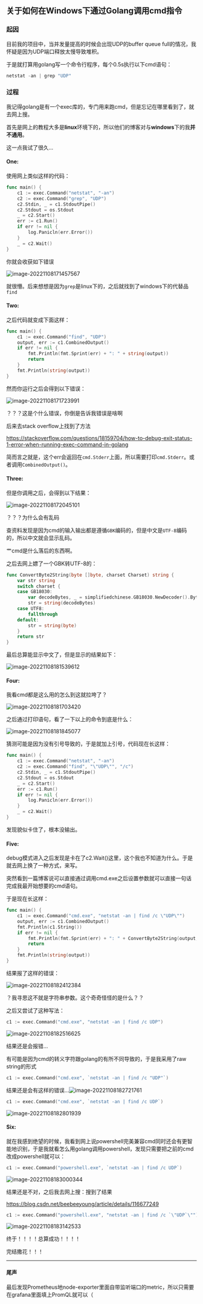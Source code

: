 ## 关于如何在Windows下通过Golang调用cmd指令

### 起因

目前我的项目中，当并发量提高的时候会出现UDP的buffer queue full的情况，我怀疑是因为UDP端口释放太慢导致堆积。

于是就打算用golang写一个命令行程序，每个0.5s执行以下cmd语句：

```powershell
netstat -an | grep "UDP"
```

### 过程

我记得golang是有一个exec库的，专门用来跑cmd，但是忘记在哪里看到了，就去网上搜。

首先是网上的教程大多是**linux**环境下的，所以他们的博客对与**windows**下的我**并不通用**。

这一点我试了很久...

#### One: 

使用网上类似这样的代码：

```go
func main() {
	c1 := exec.Command("netstat", "-an")
	c2 := exec.Command("grep", "UDP")
	c2.Stdin, _ = c1.StdoutPipe()
	c2.Stdout = os.Stdout
	_ = c2.Start()
	err := c1.Run()
	if err != nil {
		log.Panicln(err.Error())
	}
	_ = c2.Wait()
}
```

你就会收获如下错误

![image-20221108171457567](https://raw.githubusercontent.com/Vikyanite/talks/main/images/2022-11-08-01ae31-image-20221108171457567.png)

就很懵。后来想想是因为`grep`是linux下的，之后就找到了windows下的代替品`find`

#### Two: 

之后代码就变成下面这样：

```go
func main() {
	c1 := exec.Command("find", "UDP")
	output, err := c1.CombinedOutput()
	if err != nil {
        fmt.Println(fmt.Sprint(err) + ": " + string(output))
		return
	}
	fmt.Println(string(output))
}
```

然而你运行之后会得到以下错误：

![image-20221108171723991](https://raw.githubusercontent.com/Vikyanite/talks/main/images/2022-11-08-39ece3-image-20221108171723991.png)

？？？这是个什么错误，你倒是告诉我错误是啥啊

后来去stack overflow上找到了方法

https://stackoverflow.com/questions/18159704/how-to-debug-exit-status-1-error-when-running-exec-command-in-golang

简而言之就是，这个err会返回在`cmd.Stderr`上面，所以需要打印`cmd.Stderr`。或者调用`CombinedOutput()`。

#### Three:

但是你调用之后，会得到以下结果：

![image-20221108172045101](https://raw.githubusercontent.com/Vikyanite/talks/main/images/2022-11-08-fe6505-image-20221108172045101.png)

？？？为什么会有乱码

查资料发现是因为cmd的输入输出都是遵循`GBK`编码的，但是中文是`UTF-8`编码的，所以中文就会显示乱码。

艹cmd是什么落后的东西啊。

之后去网上嫖了一个GBK转UTF-8的：

```go
func ConvertByte2String(byte []byte, charset Charset) string {
	var str string
	switch charset {
	case GB18030:
		var decodeBytes, _ = simplifiedchinese.GB18030.NewDecoder().Bytes(byte)
		str = string(decodeBytes)
	case UTF8:
		fallthrough
	default:
		str = string(byte)
	}
	return str
}
```

最后总算能显示中文了，但是显示的结果如下：

![image-20221108181539612](https://raw.githubusercontent.com/Vikyanite/talks/main/images/2022-11-08-64f2b6-image-20221108181539612.png)

#### Four:

我看cmd都是这么用的怎么到这就拉垮了？

![image-20221108181703420](https://raw.githubusercontent.com/Vikyanite/talks/main/images/2022-11-08-69e8bb-image-20221108181703420.png)

之后通过打印语句，看了一下以上的命令到底是什么：

![image-20221108181845077](https://raw.githubusercontent.com/Vikyanite/talks/main/images/2022-11-08-ab4d2b-image-20221108181845077.png)

猜测可能是因为没有引号导致的，于是就加上引号，代码现在长这样：

```go
func main() {
	c1 := exec.Command("netstat", "-an")
	c2 := exec.Command("find", "\"UDP\"", "/c")
	c2.Stdin, _ = c1.StdoutPipe()
	c2.Stdout = os.Stdout
	_ = c2.Start()
	err := c1.Run()
	if err != nil {
		log.Panicln(err.Error())
	}
	_ = c2.Wait()
}
```

发现貌似卡住了，根本没输出。

#### Five:

debug模式进入之后发现是卡在了c2.Wait()这里，这个我也不知道为什么。于是就去网上换了一种方式，来写。

突然看到一篇博客说可以直接通过调用cmd.exe之后设置参数就可以直接一句话完成我最开始想要的cmd语句。

于是现在长这样：

```go
func main() {
	c1 := exec.Command("cmd.exe", "netstat -an | find /c \"UDP\"")
	output, err := c1.CombinedOutput()
	fmt.Println(c1.String())
	if err != nil {
		fmt.Println(fmt.Sprint(err) + ": " + ConvertByte2String(output, "GB18030"))
		return
	}
	fmt.Println(string(output))
}
```

结果报了这样的错误：

![image-20221108182412384](https://raw.githubusercontent.com/Vikyanite/talks/main/images/2022-11-08-c5bca9-image-20221108182412384.png)

？我寻思这不就是字符串参数。这个奇奇怪怪的是什么？？

之后又尝试了这种写法：

```go
c1 := exec.Command("cmd.exe", "netstat -an | find /c UDP")
```

![image-20221108182516625](https://raw.githubusercontent.com/Vikyanite/talks/main/images/2022-11-08-ed3b5b-image-20221108182516625.png)

结果还是会报错...

有可能是因为cmd的转义字符跟golang的有所不同导致的，于是我采用了raw string的形式

```go
c1 := exec.Command("cmd.exe", `netstat -an | find /c "UDP"`)
```

结果还是会有这样的错误...![image-20221108182721761](https://raw.githubusercontent.com/Vikyanite/talks/main/images/2022-11-08-afa52e-image-20221108182721761.png)

```go
c1 := exec.Command("cmd.exe", `netstat -an | find /c UDP`)
```

![image-20221108182801939](https://raw.githubusercontent.com/Vikyanite/talks/main/images/2022-11-08-630604-image-20221108182801939.png)

#### Six: 

就在我感到绝望的时候，我看到网上说powershell完美兼容cmd同时还会有更智能地识别，于是我就看怎么用golang调用powershell，发现只需要把之前的cmd改成powershell就可以：

```go
c1 := exec.Command("powershell.exe", `netstat -an | find /c UDP`)
```

![image-20221108183000344](https://raw.githubusercontent.com/Vikyanite/talks/main/images/2022-11-08-747bb4-image-20221108183000344.png)

结果还是不对，之后我去网上搜：搜到了结果

https://blog.csdn.net/beebeeyoung/article/details/116677249

```go
c1 := exec.Command("powershell.exe", "netstat -an | find /c `\"UDP`\"")
```

![image-20221108183142533](https://raw.githubusercontent.com/Vikyanite/talks/main/images/2022-11-08-fc1350-image-20221108183142533.png)

终于！！！！总算成功！！！！

完结撒花！！！

-------------------

#### 尾声

最后发现Prometheus地node-exporter里面自带监听端口的metric，所以只需要在grafana里面填上PromQL就可以（